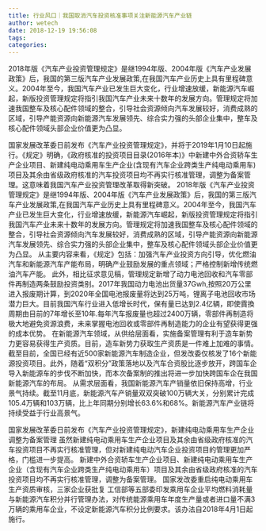 ```yaml
---
title: 行业风口｜我国取消汽车投资核准事项关注新能源汽车产业链
author: wetech
date: 2018-12-19 19:56:08
tags: 
categories: 
---
```

2018年版《汽车产业投资管理规定》是继1994年版、2004年版《汽车产业发展政策》后，我国的第三版汽车产业发展政策,在我国汽车产业历史上具有里程碑意义。2004年至今，我国汽车产业已发生巨大变化，行业增速放缓，新能源汽车崛起，新版投资管理规定将指引我国汽车产业未来十数年的发展方向。管理规定将加速我国整车及核心配件领域的整合，引导社会资源倾向汽车发展较好，消费成熟的区域，引导产能资源向新能源汽车发展领先、综合实力强的头部企业集中，整车及核心配件领域头部企业价值更为凸显。
<!-- more -->
国家发展改革委日前发布《汽车产业投资管理规定》，并将于2019年1月10日起施行。《规定》明确，《政府核准的投资项目目录(2016年本)》中新建中外合资轿车生产企业项目、新建纯电动乘用车生产企业(含现有汽车企业跨类生产纯电动乘用车)项目及其余由省级政府核准的汽车投资项目均不再实行核准管理，调整为备案管理。这意味着我国汽车产业投资管理改革取得新突破。
2018年版《汽车产业投资管理规定》是继1994年版、2004年版《汽车产业发展政策》后，我国的第三版汽车产业发展政策,在我国汽车产业历史上具有里程碑意义。2004年至今，我国汽车产业已发生巨大变化，行业增速放缓，新能源汽车崛起，新版投资管理规定将指引我国汽车产业未来十数年的发展方向。管理规定将加速我国整车及核心配件领域的整合，引导社会资源倾向汽车发展较好，消费成熟的区域，引导产能资源向新能源汽车发展领先、综合实力强的头部企业集中，整车及核心配件领域头部企业价值更为凸显。
从主要内容来看，《规定》包括：加强汽车产业投资方向引导，优化燃油汽车和新能源汽车产能布局，明确产业鼓励发展的重点领域；严格控制新增传统燃油汽车产能。
此外，相比征求意见稿，管理规定新增了动力电池回收和汽车零部件再制造两条鼓励投资类别。2017年我国动力电池出货量37Gwh,按照20万公里进入报废期计算，到2020年全国电池报废量将达到25万吨，锂离子电池回收市场潜力巨大。目前我国汽车行业进入低增长时代，保有量已达到2.4亿辆，即使霣換周期由目前的7年增长至10年.每年汽车报废量也超过2400万辆，零部件再制造将极大地避免资源浪费，未来掌握电池回收或零部件再制造能力的企业有望获得更强的成本优势。
在新能源汽车领域，从供给层面看，实施备案管理有利于造车新势力更容易获得生产资质。目前，造车新势力获取生产资质是一件难上加难的事情。截至目前，全国已经有近500家新能源汽车制造企业，但发改委仅核发了16个新能源投资项目。此外，随着“双积分”政策落地以及汽车合资股比逐步放开，跨国车企导入新能源车的步伐不断加快，而本次备案制的推出将进一步加快跨国车企在我国新能源汽车的布局。
从需求层面看，我国新能源汽车产销量依旧保持高增，行业景气持续。截至11月底，新能源汽车产销量双双突破100万辆大关，分别累计完成105.4万辆和103万辆，比上年同期分别增长63.6%和68%。新能源汽车产业链将持续受益于行业高景气。
 
 
国家发展改革委日前发布《汽车产业投资管理规定》，新建纯电动乘用车生产企业调整为备案管理
虽然新建纯电动乘用车生产企业项目及其余由省级政府核准的汽车投资项目不再实行核准管理，但对新建纯电动汽车企业投资项目的管理更加严格，门槛进一步提高。
新建中外合资轿车生产企业项目、新建纯电动乘用车生产企业（含现有汽车企业跨类生产纯电动乘用车）项目及其余由省级政府核准的汽车投资项目均不再实行核准管理，调整为备案管理。
国家发改委重启纯电动乘用车生产资质审核，三家企业获批复
工信部等五部委印发乘用车企业平均燃料消耗量与新能源汽车积分并行管理办法，对传统能源乘用车年度生产量或者进口量不满3万辆的乘用车企业，不设定新能源汽车积分比例要求。该办法自2018年4月1日起施行。
